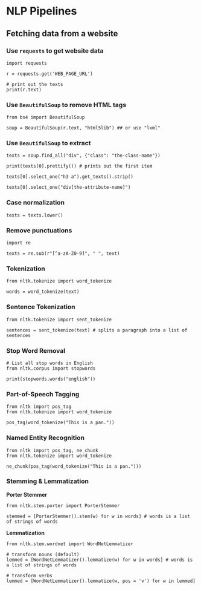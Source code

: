 # NLP Pipelines


## Fetching data from a website

### Use `requests` to get website data

```python3
import requests

r = requests.get('WEB_PAGE_URL')

# print out the texts
print(r.text)
```

### Use `BeautifulSoup` to remove HTML tags

```python3
from bs4 import BeautifulSoup

soup = BeautifulSoup(r.text, "html5lib") ## or use "lxml"
```

### Use `BeautifulSoup` to extract 

```python3
texts = soup.find_all("div", {"class": "the-class-name"})

print(texts[0].prettify()) # prints out the first item

texts[0].select_one("h3 a").get_texts().strip()

texts[0].select_one("div[the-attribute-name]")
```

### Case normalization

```python3
texts = texts.lower()
```

### Remove punctuations

```python3
import re

texts = re.sub(r"[^a-zA-Z0-9]", " ", text)
```

### Tokenization

```python3
from nltk.tokenize import word_tokenize

words = word_tokenize(text)
```

### Sentence Tokenization

```python3
from nltk.tokenize import sent_tokenize

sentences = sent_tokenize(text) # splits a paragraph into a list of sentences
```

### Stop Word Removal

```python3
# List all stop words in English
from nltk.corpus import stopwords

print(stopwords.words("english"))
```

### Part-of-Speech Tagging

```python3
from nltk import pos_tag
from nltk.tokenize import word_tokenize

pos_tag(word_tokenize("This is a pan."))
```
### Named Entity Recognition

```python3
from nltk import pos_tag, ne_chunk
from nltk.tokenize import word_tokenize

ne_chunk(pos_tag(word_tokenize("This is a pan.")))
```

### Stemming & Lemmatization

**Porter Stemmer**

```python3
from nltk.stem.porter import PorterStemmer

stemmed = [PorterStemmer().stem(w) for w in words] # words is a list of strings of words
```

**Lemmatization**

```python3
from nltk.stem.wordnet import WordNetLemmatizer

# transform nouns (default)
lemmed = [WordNetLemmatizer().lemmatize(w) for w in words] # words is a list of strings of words

# transform verbs
lemmed = [WordNetLemmatizer().lemmatize(w, pos = 'v') for w in lemmed]
```



















